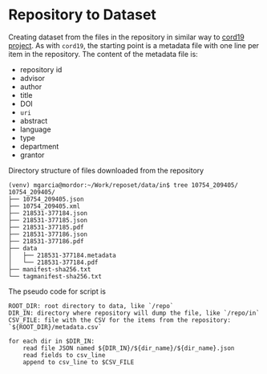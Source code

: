 # Repository to Dataset

Creating dataset from the files in the repository in similar way to [cord19 project](https://github.com/allenai/cord19). As with `cord19`, the starting point is a metadata file with one line per item in the repository. The content of the metadata file is:

* repository id
* advisor
* author
* title
* DOI
* `uri`
* abstract
* language
* type
* department
* grantor


Directory structure of files downloaded from the repository

```
(venv) mgarcia@mordor:~/Work/reposet/data/in$ tree 10754_209405/
10754_209405/
├── 10754_209405.json
├── 10754_209405.xml
├── 218531-377184.json
├── 218531-377185.json
├── 218531-377185.pdf
├── 218531-377186.json
├── 218531-377186.pdf
├── data
│   ├── 218531-377184.metadata
│   └── 218531-377184.pdf
├── manifest-sha256.txt
└── tagmanifest-sha256.txt
```

The pseudo code for script is

```
ROOT_DIR: root directory to data, like `/repo`
DIR_IN: directory where repository will dump the file, like `/repo/in`
CSV_FILE: file with the CSV for the items from the repository: `${ROOT_DIR}/metadata.csv`

for each dir in $DIR_IN:
    read file JSON named ${DIR_IN}/${dir_name}/${dir_name}.json
    read fields to csv_line
    append to csv_line to $CSV_FILE

```

